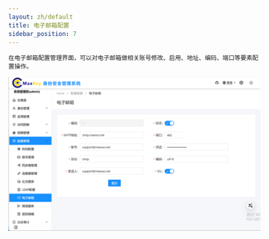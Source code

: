 ```yaml
---
layout: zh/default
title: 电子邮箱配置
sidebar_position: 7
---
```

 	在电子邮箱配置管理界面，可以对电子邮箱做相关账号修改、启用、地址、编码、端口等要素配置操作。

![电子邮箱配置](../../../../static/images/adminster/配置管理/电子邮箱.png)   
